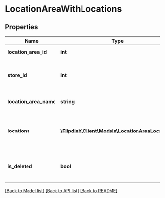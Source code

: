 # LocationAreaWithLocations

## Properties
Name | Type | Description | Notes
------------ | ------------- | ------------- | -------------
**location_area_id** | **int** | Id of the LocationArea | 
**store_id** | **int** | Id of the Store that this LocationArea belongs to | 
**location_area_name** | **string** | Descriptive LocationArea name | 
**locations** | [**\Flipdish\\Client\Models\LocationAreaLocation[]**](LocationAreaLocation.md) | List of Locations that belongs to this Location Area | [optional] 
**is_deleted** | **bool** | Returns if the LocationArea is deleted or not | [optional] 

[[Back to Model list]](../README.md#documentation-for-models) [[Back to API list]](../README.md#documentation-for-api-endpoints) [[Back to README]](../README.md)


